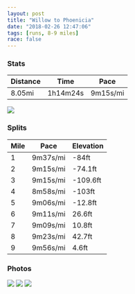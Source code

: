 ```yaml
---
layout: post
title: "Willow to Phoenicia"
date: "2018-02-26 12:47:06"
tags: [runs, 8-9 miles]
race: false
---
```


### Stats

| Distance | Time | Pace |
|----------|------|------|
|8.05mi|1h14m24s|9m15s/mi|

<img src='https://maps.googleapis.com/maps/api/staticmap?maptype=roadmap&path=enc:asx_GxvadMz@yPwMeP@iB~QiT`[hL`Ihf@lJpV{@zQdCzKyC`RZhQlNlFlI~Rl@pJ|ErF|MzBjD|TxIxMhWlJ`Wvm@tF`a@aUhSyGhZ}W|s@c_@tk@}]~WwYHaYeOeQfG}UzOyPfPoDtNx@bQ&key=AIzaSyC1MId7bFpkLXNAaYhBSTb8jLyiSqzbDtM&size=800x800&markers=color:yellow|label:S|42.07425,-74.23357&markers=color:green|label:F|42.08365000000001,-74.31289000000002'>

### Splits

| Mile | Pace | Elevation |
|------|------|-----------|
|1|9m37s/mi|-84ft|
|2|9m15s/mi|-74.1ft|
|3|9m15s/mi|-109.6ft|
|4|8m58s/mi|-103ft|
|5|9m06s/mi|-12.8ft|
|6|9m11s/mi|26.6ft|
|7|9m09s/mi|10.8ft|
|8|9m23s/mi|42.7ft|
|9|9m56s/mi|4.6ft|

### Photos
<img src='https://dgtzuqphqg23d.cloudfront.net/KZe3lQqe5SiF9jG-0sXDdqjvez6-VNhXKUxhd1IwAIs-768x768.jpg'>

<img src='https://dgtzuqphqg23d.cloudfront.net/IFGvawiCJ0Ixn841vp8ddvluy8Tq2xxlTUFtTYPkVzM-576x768.jpg'>

<img src='https://dgtzuqphqg23d.cloudfront.net/JQBa7_YavWI69pExlBilZ07P2tawB8OTInGbZYO1dG4-577x768.jpg'>
